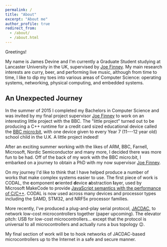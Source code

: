 ```yaml
---
permalink: /
title: "About"
excerpt: "About me"
author_profile: true
redirect_from:
  - /about/
  - /about.html
---
```


Greetings!

My name is James Devine and I'm currently a Graduate Student studying at Lancaster University in the UK, supervised by [Joe Finney](https://www.lancaster.ac.uk/scc/about-us/people/joe-finney). My main research interests are curry, beer, and performing live music, although from time to time, I  like to dip my toes into various areas of Computer Science: operating systems, networking, physical computing, and embedded systems.

<!-- turning curry and beer into firmware -->

## An Unexpected Journey

In the summer of 2015 I completed my Bachelors in Computer Science and was invited by my final project supervisor [Joe Finney](https://www.lancaster.ac.uk/scc/about-us/people/joe-finney) to work on an interesting little project with the BBC. The "little project" turned out to be producing a C++ runtime for a credit card sized educational device called the [BBC micro:bit](http://microbit.org), with one device given to every Year 7 (11---12 year old) school child in the U.K. A little project indeed!

After an exciting summer working with the likes of ARM, BBC, Farnell, Microsoft, Nordic Semiconductor and many more, I decided there was more fun to be had. Off of the back of my work with the BBC micro:bit, I embarked on a journey to obtain a PhD with my now supervisor [Joe Finney](https://www.lancaster.ac.uk/scc/about-us/people/joe-finney).

On my journey I'd like to think that I have helped produce a number of works that make complex systems easier to use. The first piece of work is CODAL, the <b>c</b>omponent <b>o</b>riented <b>d</b>evice <b>a</b>bstraction <b>l</b>ayer, used by Microsoft MakeCode to provide [JavaScript semantics with the performance of C/C++](https://dl.acm.org/citation.cfm?id=3211335). CODAL is now used across many devices and processor types including the SAMD, STM32, and NRF5x processor families.

More recently, I've produced a plug-and-play serial protocol, [JACDAC](https://jacdac.org), to network low-cost microcontrollers together (paper upcoming). The elevator pitch: USB for low-cost microcontrollers... except that the protocol is universal to all microcontrollers and actually runs a bus topology 😉.

My final section of work will be to hook networks of JACDAC-based microcontrollers up to the Internet in a safe and secure manner.
